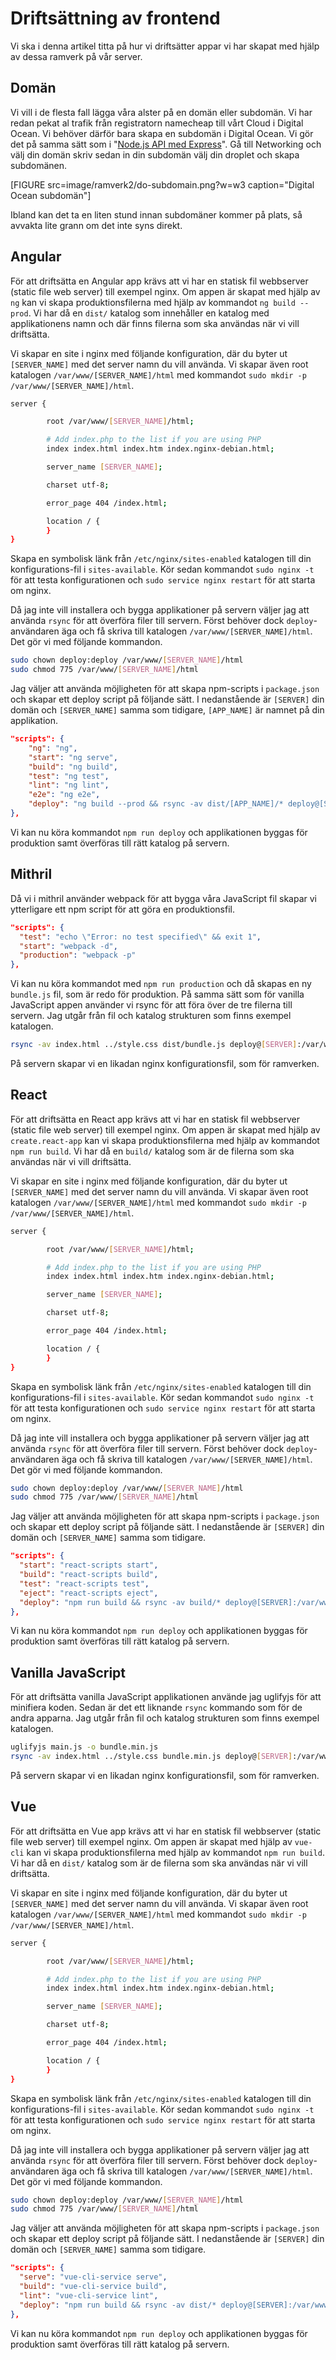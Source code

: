 # Driftsättning av frontend

Vi ska i denna artikel titta på hur vi driftsätter appar vi har skapat med hjälp av dessa ramverk på vår server.



## Domän

Vi vill i de flesta fall lägga våra alster på en domän eller subdomän. Vi har redan pekat al trafik från registratorn namecheap till vårt Cloud i Digital Ocean. Vi behöver därför bara skapa en subdomän i Digital Ocean. Vi gör det på samma sätt som i "[Node.js API med Express](kunskap/nodejs-api-med-express)". Gå till Networking och välj din domän skriv sedan in din subdomän välj din droplet och skapa subdomänen.

[FIGURE src=image/ramverk2/do-subdomain.png?w=w3 caption="Digital Ocean subdomän"]

Ibland kan det ta en liten stund innan subdomäner kommer på plats, så avvakta lite grann om det inte syns direkt.



## Angular

För att driftsätta en Angular app krävs att vi har en statisk fil webbserver (static file web server) till exempel nginx. Om appen är skapat med hjälp av `ng` kan vi skapa produktionsfilerna med hjälp av kommandot `ng build --prod`. Vi har då en `dist/` katalog som innehåller en katalog med applikationens namn och där finns filerna som ska användas när vi vill driftsätta.

Vi skapar en site i nginx med följande konfiguration, där du byter ut `[SERVER_NAME]` med det server namn du vill använda. Vi skapar även root katalogen `/var/www/[SERVER_NAME]/html` med kommandot `sudo mkdir -p /var/www/[SERVER_NAME]/html`.

```bash
server {

        root /var/www/[SERVER_NAME]/html;

        # Add index.php to the list if you are using PHP
        index index.html index.htm index.nginx-debian.html;

        server_name [SERVER_NAME];

        charset utf-8;

        error_page 404 /index.html;

        location / {
        }
}
```

Skapa en symbolisk länk från `/etc/nginx/sites-enabled` katalogen till din konfigurations-fil i `sites-available`. Kör sedan kommandot `sudo nginx -t` för att testa konfigurationen och `sudo service nginx restart` för att starta om nginx.

Då jag inte vill installera och bygga applikationer på servern väljer jag att använda `rsync` för att överföra filer till servern. Först behöver dock `deploy`-användaren äga och få skriva till katalogen `/var/www/[SERVER_NAME]/html`. Det gör vi med följande kommandon.

```bash
sudo chown deploy:deploy /var/www/[SERVER_NAME]/html
sudo chmod 775 /var/www/[SERVER_NAME]/html
```

Jag väljer att använda möjligheten för att skapa npm-scripts i `package.json` och skapar ett deploy script på följande sätt. I nedanstående är `[SERVER]` din domän och `[SERVER_NAME]` samma som tidigare, `[APP_NAME]` är namnet på din applikation.

```json
"scripts": {
    "ng": "ng",
    "start": "ng serve",
    "build": "ng build",
    "test": "ng test",
    "lint": "ng lint",
    "e2e": "ng e2e",
    "deploy": "ng build --prod && rsync -av dist/[APP_NAME]/* deploy@[SERVER]:/var/www/[SERVER_NAME]/html/"
},
```

Vi kan nu köra kommandot `npm run deploy` och applikationen byggas för produktion samt överföras till rätt katalog på servern.



## Mithril

Då vi i mithril använder webpack för att bygga våra JavaScript fil skapar vi ytterligare ett npm script för att göra en produktionsfil.

```json
"scripts": {
  "test": "echo \"Error: no test specified\" && exit 1",
  "start": "webpack -d",
  "production": "webpack -p"
},
```

Vi kan nu köra kommandot med `npm run production` och då skapas en ny `bundle.js` fil, som är redo för produktion. På samma sätt som för vanilla JavaScript appen använder vi rsync för att föra över de tre filerna till servern. Jag utgår från fil och katalog strukturen som finns exempel katalogen.

```bash
rsync -av index.html ../style.css dist/bundle.js deploy@[SERVER]:/var/www/[SERVER_NAME]/html/
```

På servern skapar vi en likadan nginx konfigurationsfil, som för ramverken.



## React

För att driftsätta en React app krävs att vi har en statisk fil webbserver (static file web server) till exempel nginx. Om appen är skapat med hjälp av `create.react-app` kan vi skapa produktionsfilerna med hjälp av kommandot `npm run build`. Vi har då en `build/` katalog som är de filerna som ska användas när vi vill driftsätta.

Vi skapar en site i nginx med följande konfiguration, där du byter ut `[SERVER_NAME]` med det server namn du vill använda. Vi skapar även root katalogen `/var/www/[SERVER_NAME]/html` med kommandot `sudo mkdir -p /var/www/[SERVER_NAME]/html`.

```bash
server {

        root /var/www/[SERVER_NAME]/html;

        # Add index.php to the list if you are using PHP
        index index.html index.htm index.nginx-debian.html;

        server_name [SERVER_NAME];

        charset utf-8;

        error_page 404 /index.html;

        location / {
        }
}
```

Skapa en symbolisk länk från `/etc/nginx/sites-enabled` katalogen till din konfigurations-fil i `sites-available`. Kör sedan kommandot `sudo nginx -t` för att testa konfigurationen och `sudo service nginx restart` för att starta om nginx.

Då jag inte vill installera och bygga applikationer på servern väljer jag att använda `rsync` för att överföra filer till servern. Först behöver dock `deploy`-användaren äga och få skriva till katalogen `/var/www/[SERVER_NAME]/html`. Det gör vi med följande kommandon.

```bash
sudo chown deploy:deploy /var/www/[SERVER_NAME]/html
sudo chmod 775 /var/www/[SERVER_NAME]/html
```

Jag väljer att använda möjligheten för att skapa npm-scripts i `package.json` och skapar ett deploy script på följande sätt. I nedanstående är `[SERVER]` din domän och `[SERVER_NAME]` samma som tidigare.

```json
"scripts": {
  "start": "react-scripts start",
  "build": "react-scripts build",
  "test": "react-scripts test",
  "eject": "react-scripts eject",
  "deploy": "npm run build && rsync -av build/* deploy@[SERVER]:/var/www/[SERVER_NAME]/html/"
},
```

Vi kan nu köra kommandot `npm run deploy` och applikationen byggas för produktion samt överföras till rätt katalog på servern.



## Vanilla JavaScript

För att driftsätta vanilla JavaScript applikationen använde jag uglifyjs för att minifiera koden. Sedan är det ett liknande `rsync` kommando som för de andra apparna. Jag utgår från fil och katalog strukturen som finns exempel katalogen.

```bash
uglifyjs main.js -o bundle.min.js
rsync -av index.html ../style.css bundle.min.js deploy@[SERVER]:/var/www/[SERVER_NAME]/html/
```

På servern skapar vi en likadan nginx konfigurationsfil, som för ramverken.



## Vue

För att driftsätta en Vue app krävs att vi har en statisk fil webbserver (static file web server) till exempel nginx. Om appen är skapat med hjälp av `vue-cli` kan vi skapa produktionsfilerna med hjälp av kommandot `npm run build`. Vi har då en `dist/` katalog som är de filerna som ska användas när vi vill driftsätta.

Vi skapar en site i nginx med följande konfiguration, där du byter ut `[SERVER_NAME]` med det server namn du vill använda. Vi skapar även root katalogen `/var/www/[SERVER_NAME]/html` med kommandot `sudo mkdir -p /var/www/[SERVER_NAME]/html`.

```bash
server {

        root /var/www/[SERVER_NAME]/html;

        # Add index.php to the list if you are using PHP
        index index.html index.htm index.nginx-debian.html;

        server_name [SERVER_NAME];

        charset utf-8;

        error_page 404 /index.html;

        location / {
        }
}
```

Skapa en symbolisk länk från `/etc/nginx/sites-enabled` katalogen till din konfigurations-fil i `sites-available`. Kör sedan kommandot `sudo nginx -t` för att testa konfigurationen och `sudo service nginx restart` för att starta om nginx.

Då jag inte vill installera och bygga applikationer på servern väljer jag att använda `rsync` för att överföra filer till servern. Först behöver dock `deploy`-användaren äga och få skriva till katalogen `/var/www/[SERVER_NAME]/html`. Det gör vi med följande kommandon.

```bash
sudo chown deploy:deploy /var/www/[SERVER_NAME]/html
sudo chmod 775 /var/www/[SERVER_NAME]/html
```

Jag väljer att använda möjligheten för att skapa npm-scripts i `package.json` och skapar ett deploy script på följande sätt. I nedanstående är `[SERVER]` din domän och `[SERVER_NAME]` samma som tidigare.

```json
"scripts": {
  "serve": "vue-cli-service serve",
  "build": "vue-cli-service build",
  "lint": "vue-cli-service lint",
  "deploy": "npm run build && rsync -av dist/* deploy@[SERVER]:/var/www/[SERVER_NAME]/html/"
},
```

Vi kan nu köra kommandot `npm run deploy` och applikationen byggas för produktion samt överföras till rätt katalog på servern.